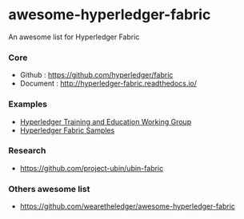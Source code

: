 # awesome-hyperledger-fabric
An awesome list for Hyperledger Fabric

### Core
- Github : https://github.com/hyperledger/fabric
- Document : http://hyperledger-fabric.readthedocs.io/

### Examples
- [Hyperledger Training and Education Working Group](https://github.com/hyperledger/education)
- [Hyperledger Fabric Samples](https://github.com/hyperledger/fabric-samples)

### Research
- https://github.com/project-ubin/ubin-fabric

### Others awesome list
- https://github.com/wearetheledger/awesome-hyperledger-fabric
